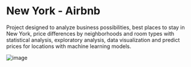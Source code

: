 # New York - Airbnb
 Project designed to analyze business possibilities, best places to stay in New York, price differences by neighborhoods and room types with statistical analysis, exploratory analysis, data visualization and predict prices for locations with machine learning models.

 ![image](https://github.com/nayara-lucia/ny_airbnb/assets/126920974/7d921e3d-e706-48b4-972f-b6cb527fa702)


